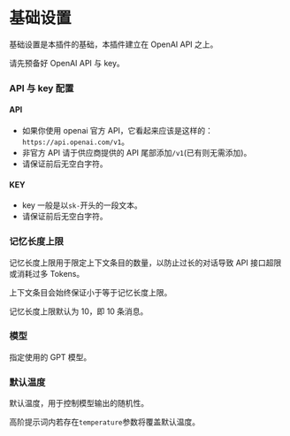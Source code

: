 # 基础设置

基础设置是本插件的基础，本插件建立在 OpenAI API 之上。

请先预备好 OpenAI API 与 key。

### API 与 key 配置

#### API

- 如果你使用 openai 官方 API，它看起来应该是这样的：`https://api.openai.com/v1`。
- 非官方 API 请于供应商提供的 API 尾部添加`/v1`(已有则无需添加)。
- 请保证前后无空白字符。

#### KEY

- key 一般是以`sk-`开头的一段文本。
- 请保证前后无空白字符。

### 记忆长度上限

记忆长度上限用于限定上下文条目的数量，以防止过长的对话导致 API 接口超限或消耗过多 Tokens。

上下文条目会始终保证小于等于记忆长度上限。

记忆长度上限默认为 10，即 10 条消息。

### 模型

指定使用的 GPT 模型。

### 默认温度

默认温度，用于控制模型输出的随机性。

高阶提示词内若存在`temperature`参数将覆盖默认温度。